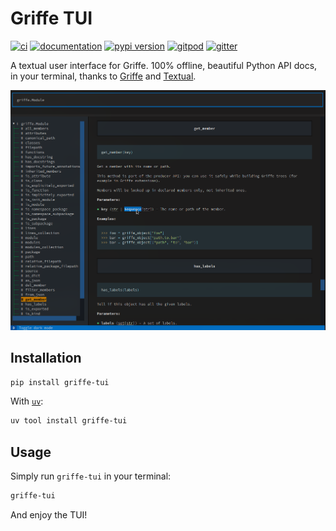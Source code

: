 # Griffe TUI

[![ci](https://github.com/mkdocstrings/griffe-tui/workflows/ci/badge.svg)](https://github.com/mkdocstrings/griffe-tui/actions?query=workflow%3Aci)
[![documentation](https://img.shields.io/badge/docs-mkdocs-708FCC.svg?style=flat)](https://mkdocstrings.github.io/griffe-tui/)
[![pypi version](https://img.shields.io/pypi/v/griffe-tui.svg)](https://pypi.org/project/griffe-tui/)
[![gitpod](https://img.shields.io/badge/gitpod-workspace-708FCC.svg?style=flat)](https://gitpod.io/#https://github.com/mkdocstrings/griffe-tui)
[![gitter](https://badges.gitter.im/join%20chat.svg)](https://app.gitter.im/#/room/#griffe-tui:gitter.im)

A textual user interface for Griffe.
100% offline, beautiful Python API docs, in your terminal,
thanks to [Griffe](https://github.com/mkdocstrings/griffe)
and [Textual](https://github.com/Textualize/textual).

![griffetui](https://raw.githubusercontent.com/mkdocstrings/griffe-tui/gh-pages/img/screenshot.png)

## Installation

```bash
pip install griffe-tui
```

With [`uv`](https://docs.astral.sh/uv/):

```bash
uv tool install griffe-tui
```

## Usage

Simply run `griffe-tui` in your terminal:

```bash
griffe-tui
```

And enjoy the TUI!

